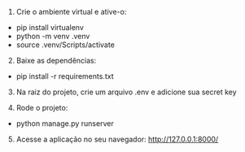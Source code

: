 1) Crie o ambiente virtual e ative-o:
- pip install virtualenv
- python -m venv .venv
- source .venv/Scripts/activate

2) Baixe as dependências:
- pip install -r requirements.txt

3) Na raiz do projeto, crie um arquivo .env e adicione sua secret key

4) Rode o projeto:
- python manage.py runserver

5) Acesse a aplicação no seu navegador: http://127.0.0.1:8000/
